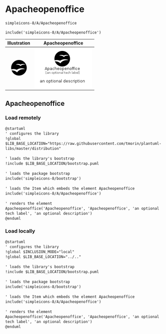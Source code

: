 # Apacheopenoffice


```text
simpleicons-8/A/Apacheopenoffice
```

```text
include('simpleicons-8/A/Apacheopenoffice')
```



| Illustration | Apacheopenoffice |
| :---: | :---: |
| ![illustration for Illustration](../../simpleicons-8/A/Apacheopenoffice.png) | ![illustration for Apacheopenoffice](../../simpleicons-8/A/Apacheopenoffice.Local.png) |




## Apacheopenoffice

### Load remotely
```plantuml
@startuml
' configures the library
!global $LIB_BASE_LOCATION="https://raw.githubusercontent.com/tmorin/plantuml-libs/master/distribution"

' loads the library's bootstrap
!include $LIB_BASE_LOCATION/bootstrap.puml

' loads the package bootstrap
include('simpleicons-8/bootstrap')

' loads the Item which embeds the element Apacheopenoffice
include('simpleicons-8/A/Apacheopenoffice')

' renders the element
Apacheopenoffice('Apacheopenoffice', 'Apacheopenoffice', 'an optional tech label', 'an optional description')
@enduml
```

### Load locally
```plantuml
@startuml
' configures the library
!global $INCLUSION_MODE="local"
!global $LIB_BASE_LOCATION="../.."

' loads the library's bootstrap
!include $LIB_BASE_LOCATION/bootstrap.puml

' loads the package bootstrap
include('simpleicons-8/bootstrap')

' loads the Item which embeds the element Apacheopenoffice
include('simpleicons-8/A/Apacheopenoffice')

' renders the element
Apacheopenoffice('Apacheopenoffice', 'Apacheopenoffice', 'an optional tech label', 'an optional description')
@enduml
```

